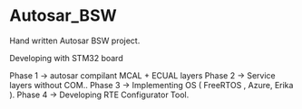 # Autosar_BSW
Hand written Autosar BSW project.

Developing with STM32 board

Phase 1 -> autosar compilant MCAL + ECUAL layers
Phase 2 -> Service layers without COM..
Phase 3 -> Implementing OS ( FreeRTOS , Azure, Erika ).
Phase 4 -> Developing RTE Configurator Tool.
